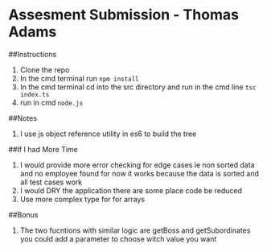 # Assesment Submission - Thomas Adams

##Instructions
1. Clone the repo
2. In the cmd terminal run `npm install`
3. In the cmd terminal cd into the src directory and run in the cmd line `tsc index.ts`
4. run in cmd `node.js`

##Notes
1. I use js object reference utility in es6 to build the tree

##If I had More Time
1. I would provide more error checking for edge cases ie non sorted data and no employee found for now it works because the data is sorted and all test cases work
2. I would DRY the application there are some place code be reduced
3. Use more complex type for for arrays


##Bonus
1. The two fucntions with similar logic are getBoss and getSubordinates you could add a parameter to choose witch value you want